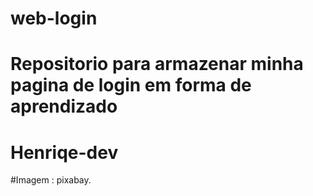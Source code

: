 # web-login
# Repositorio para armazenar minha pagina de login em forma de aprendizado 
# Henriqe-dev
#Imagem : pixabay.
